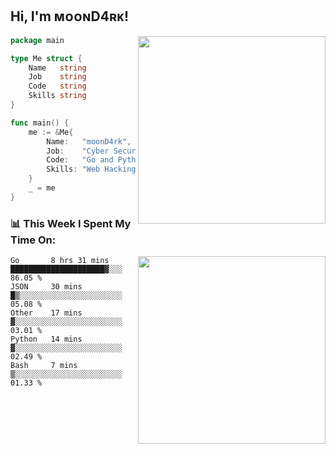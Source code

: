 <h2> Hi, I'm ᴍᴏᴏɴD4ʀᴋ!</h2>
<img align='right' src="https://github-readme-stats.vercel.app/api?username=moond4rk&show_icons=true&theme=radical" width="300">


```go
package main

type Me struct {
	Name   string
	Job    string
	Code   string
	Skills string
}

func main() {
	me := &Me{
		Name:   "moonD4rk",
		Job:    "Cyber Security Engineer",
		Code:   "Go and Python and Others",
		Skills: "Web Hacking ^o^",
	}
	_ = me
}
```



<h3>📊 This Week I Spent My Time On:</h3>
<img align='right' src="https://spotify-github-profile.vercel.app/api/view?uid=dayjackson56081&cover_image=true&theme=novatorem" width="300">

<!--START_SECTION:waka-->
```text
Go       8 hrs 31 mins   █████████████████████▓░░░   86.05 % 
JSON     30 mins         █▒░░░░░░░░░░░░░░░░░░░░░░░   05.08 % 
Other    17 mins         ▓░░░░░░░░░░░░░░░░░░░░░░░░   03.01 % 
Python   14 mins         ▓░░░░░░░░░░░░░░░░░░░░░░░░   02.49 % 
Bash     7 mins          ▒░░░░░░░░░░░░░░░░░░░░░░░░   01.33 % 
```
<!--END_SECTION:waka-->

